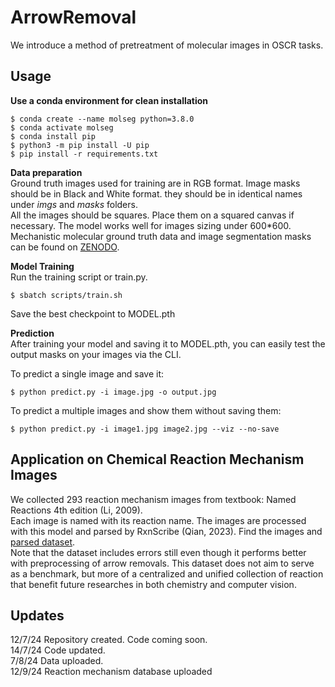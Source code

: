 # ArrowRemoval
We introduce a method of pretreatment of molecular images in OSCR tasks. 

## Usage
**Use a conda environment for clean installation**
```
$ conda create --name molseg python=3.8.0
$ conda activate molseg
$ conda install pip
$ python3 -m pip install -U pip
$ pip install -r requirements.txt
```
**Data preparation** <br/>
Ground truth images used for training are in RGB format. Image masks should be in Black and White format. they should be in identical names under _imgs_ and _masks_ folders. <br/>
All the images should be squares. Place them on a squared canvas if necessary. The model works well for images sizing under 600*600. <br/>
Mechanistic molecular ground truth data and image segmentation masks can be found on [ZENODO](https://zenodo.org/records/12741238). <br/>

**Model Training**<br/>
Run the training script or train.py.
```
$ sbatch scripts/train.sh
```
Save the best checkpoint to MODEL.pth<br/>

**Prediction**<br/>
After training your model and saving it to MODEL.pth, you can easily test the output masks on your images via the CLI.

To predict a single image and save it:
```
$ python predict.py -i image.jpg -o output.jpg
```
To predict a multiple images and show them without saving them:
```
$ python predict.py -i image1.jpg image2.jpg --viz --no-save
```

## Application on Chemical Reaction Mechanism Images
We collected 293 reaction mechanism images from textbook: Named Reactions 4th edition (Li, 2009). <br/>
Each image is named with its reaction name. The images are processed with this model and parsed by RxnScribe (Qian, 2023).
Find the images and [parsed dataset](rxn_data/batch_prediction.json). <br/>
Note that the dataset includes errors still even though it performs better with preprocessing of arrow removals. This dataset does not aim to serve as a benchmark, but more of a centralized and unified collection of reaction that benefit future researches in both chemistry and computer vision.




## Updates
12/7/24 Repository created. Code coming soon.<br/>
14/7/24 Code updated.<br/>
7/8/24 Data uploaded. <br/>
12/9/24 Reaction mechanism database uploaded

